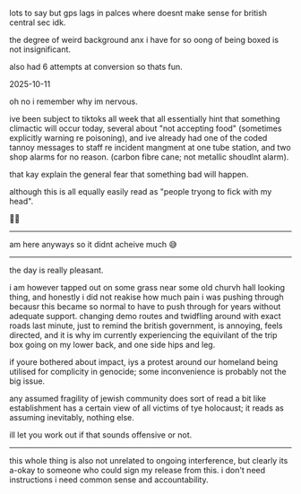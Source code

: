 lots to say but gps lags in palces where doesnt make sense for british central sec idk.  

the degree of weird background anx i have for so oong of being boxed is not insignificant.  

also had 6 attempts at conversion so thats fun.  

2025-10-11  

oh no i remember why im nervous.  

ive been subject to tiktoks all week that all essentially hint that something climactic will occur today, several about "not accepting food" (sometimes explicitly warning re poisoning), and ive already had one of the coded tannoy messages to staff re incident mangment at one tube station, and two shop alarms for no reason. (carbon fibre cane; not metallic shoudlnt alarm).  

that kay explain the general fear that something bad will happen.  

although this is all equally easily read as "people tryong to fick with my head".  

🤷‍♀️

---

am here anyways so it didnt acheive much 😅

---

the day is really pleasant.  

i am however tapped out on some grass near some old churvh hall looking thing, and honestly i did not reakise how much pain i was pushing through becausr this became so normal to have to push through for years without adequate support. changing demo routes and twidfling around with exact roads last minute, just to remind the british government, is annoying, feels directed, and it is why im currently experiencing the equivilant of the trip box going on my lower back, and one side hips and leg.  

if youre bothered about impact, iys a protest around our homeland being utilised for complicity in genocide; some inconvenience is probably not the big issue.  

any assumed fragility of jewish community does sort of read a bit like establishment has a certain view of all victims of tye holocaust; it reads as assuming inevitably, nothing else.  

ill let you work out if that sounds offensive or not.  

---

this whole thing is also not unrelated to ongoing interference, but clearly its a-okay to someone who could sign my release from this. i don't need instructions i need common sense and accountability.  
